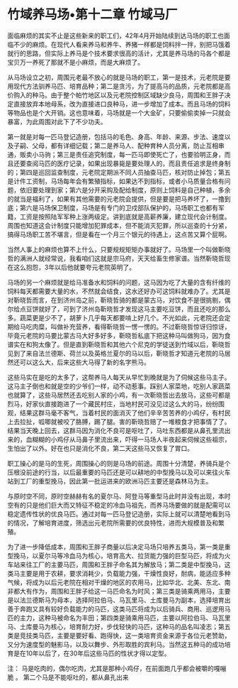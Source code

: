 # 竹域养马场•第十二章 竹域马厂

面临麻烦的其实不止是这些新来的职工们，42年4月开始陆续到达马场的职工也面临不少的麻烦。在现代人看来养马和养牛、养猪一样都是饲料拌一拌，别把马饿着就行的思路，但实际上养马是个技术要求很高的活计，尤其是养马场的马各个都是宝贝万一养死了那就不是小麻烦，而是大麻烦了。
 
从马场设立之初，周围元老最不放心的就是马场的职工，第一是技术，元老院是要用现代方法驯养马匹、培育品种；第二是贪污，为了提高马的品质，元老院都是高价购入的种马。由于整个帕竹地区以及元老院控制区域缺少良马，周围和王胖子决定直接放弃本地母系，改为直接进口良种马，进一步增加了成本。而且马场的饲料等物品也是个大开销。这也意味着，马场就是一个大金矿，只要偷偷卖掉一只就会暴富，为此周围对此下了不少功夫。
 
第一就是对每一匹马登记造册，包括马的毛色、身高、年龄、来源、步法、速度以及子嗣、父母，都有详细记载；第二是养马人、配种育种人员分离，防止互相串通，贩卖小马驹；第三是责任追究制度，每一匹马即使死亡了，也要验明正身，而且还要查阅马匹的医疗记录，如果出现暴毙是要处理人的，而且责任追求是终身制的；第四是巡回监查制度，元老院定期派不同人员抽查马匹，核对防止掉包；第五是计件工资制，马场每年会有繁殖指标，如果达不到指标，或者小马质量合格有问题，依旧要处理到家；第六是分开采购及配给制度，原则上饲料是自己种植，多余的就当是福利了，如果有其他需要的元老院会提供，但是要是把马养坏了，一撸到底；第六是马场保卫制度，马场是有专门的卫戍部队保护的，马场职工也都有军籍，工资是按照陆军军种上涨两级定。讲到底就是高薪养廉，建立现代会计制度。周围也知道这会计制度只能增加犯罪成本，但不能消灭犯罪，所以巡查的十分紧，搞得马场职工苦不堪言，但是看在一个月三个银元的待遇上，这点苦又算个屁啊。
 
当然人事上的麻烦也算不上什么，只要规规矩矩办事就好了。马场里一个叫做靳晓哲的满洲人就经常说，我看咱们这就是宗马府，天天给畜生修家谱。当然靳晓哲现在这么抱怨，3年以后他就要夸元老院英明了。
 
马场的另一个麻烦就是给马准备水和饲料的问题，这马因为吃了大量的含有纤维的饲料每天都需要大量的水，不然就会结食，这水还好办可这饲料就难办了。尤其是对靳晓哲而言，在到济州岛之前，靳晓哲骑的都是蒙古马，对饮食不是很挑剔，偶尔给点豆饼就好了，可到了济州岛靳晓哲才发现这马主要吃豆饼，而且还吃的那么多。蔬菜更是少不了，胡萝卜几乎每天都要啃上好几个。不光如此，元老院还会定期给马吃肉糜，叫做补充营养，看得靳晓哲一愣一愣的。不过靳晓哲惊讶归惊讶，毕竟元老院的马要比蒙古马大好多好多，靳晓哲私底下把这种马叫做狗马，因为食谱实在和狗太像了。但是直到靳晓哲和其他六个尼克的学徒送到竹域以后，靳晓哲见到了来自法兰德斯、荷兰以及英格兰夏尔的马以后，靳晓哲才知道元老院的马居然还可以这么大，后来这些大马得了新的名字熊马。
 
这些马实在是吃的太多了，这帮养马人每天从早忙到晚就是为了伺候这些马主子。这马主子倒也和就是空的少爷们一样，动不动惹事。踩别人家菜地，吃别人家蔬菜也就算了，这些马居然还去吃别人家的小鸡，有一次靳晓哲出去放马，这些可都是烈马，好家伙直接跑进了一个藏民村庄，当地村民可没见过这么大的马，纷纷围观，结果这群马毫不客气，当着村民的面消灭了他们辛辛苦苦养的小鸡仔，有村民上去拉扯，呱唧就被咬了胳膊，踢了腿。害的靳晓哲赔了一堆粮食才把事情了了。结果当天晚上回去，这群马因为消化不良可是呕吐了，马吐东西都是从鼻孔里流出来的，血糊糊的小鸡仔从马鼻子里流出来，吓得一马场人半夜起来伺候这些祖宗，生怕出了以外。好在也只是消化不良，第二天这些马又恢复了胃口。
 
职工操心的是马的生死，周围操心的则是马场的前途。周围十分清楚，养骑兵是个压根没前途的行当，以后最重要的马匹还是可以耕地的中型挽马以及可以来往火车站到工厂的重型挽马，因此第一批运进来的欧洲马匹主要还是森林马为主。
 
与原时空不同，原时空赫赫有名的夏尔马、阿登马等重型马此时并没有出现，本时空有的只是他们巨大而又特征不稳定的冷血马祖先，而养马场要做的就是配需可以稳定遗传性状的优良马匹。通过对每一匹马登记造册，实际上就可以清楚地看到马的情况，了解培育进度，筛选出元老院所需要的优良特性，进而大规模普及和繁殖。
 
为了进一步降低成本，周围和王胖子商量以后决定马场只培养五类马，第一类是重型挽马，以夏尔马等冷血马为核心，培育高大、拉货能力强的巨型马匹，将成为火车站来往工厂的主要马匹，周围和王胖子命名其为解放马；第二类是中型挽马，这类马主要是用于农耕，要求消耗少，负载能力强，干燥性良好，耐病，能适应多种气候，将成为以后元老院在相对干燥的地区的农用马，比如华北、北美、东北、南非都大有作为，周围和王胖子给这一马匹命名为时风；第三类是骑乘两用马，主要是以法兰德斯马为母本，选择阿拉伯马、马瓦里马、土库曼马为副本，选择培育出善于奔跑又具有较好负载能力的马匹，这类马匹将成为以后骑兵、商用、巡逻用马匹的主力，这种马被命名为丰田；第四类是骑乘用马匹，主要以阿拉伯马、马瓦里马、土库曼马为核心，培育耐力好，步伐轻快的马匹，这种马的品名叫凌志；第五类是竞技类马匹，主要是要好看、跑得快，这一类培育资金来源于各位元老赞助，又分为速度型的魅影马，以及以舞步、外形取胜的宾利马。当然这五种马的成功培育是在10年以后了，在30年后这些马匹的性状才得以定型。
 
 
注：
马是吃肉的，偶尔吃肉，尤其是那种小鸡仔，在前面跑几乎都会被嚼的嘎嘣脆 。
第二个马是不能呕吐的，都从鼻孔出来

